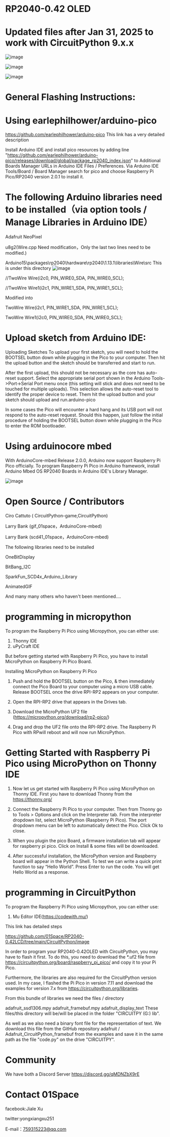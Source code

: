 
# RP2040-0.42 OLED 

# Updated files after Jan 31, 2025 to work with CircuitPython 9.x.x

![image](https://github.com/01Space/RP2040-0.42LCD/blob/main/image/RP2040-0.42LCD.jpg)

![image](https://github.com/01Space/RP2040-0.42LCD/blob/main/image/CGg0wowU.jpg)

![image](https://github.com/01Space/RP2040-0.42LCD/blob/main/image/jka8Tb3U.jpg)


# General Flashing Instructions:

# Using earlephilhower/arduino-pico

https://github.com/earlephilhower/arduino-pico This link has a very detailed description

Install Arduino IDE and install pico resources by adding line "https://github.com/earlephilhower/arduino-pico/releases/download/global/package_rp2040_index.json" to Additional Boards Manager URLs in Arduino IDE Files / Preferences.
Via Arduino IDE Tools/Board / Board Manager search for pico and choose Raspberry Pi Pico/RP2040 version 2.0.1 to install it.
# The following Arduino libraries need to be installed（via option tools / Manage Libraries in Arduino IDE）

Adafruit NeoPixel 

u8g2(Wire.cpp Need modification，Only the last two lines need to be modified.) 

Arduino15\packages\rp2040\hardware\rp2040\1.13.1\libraries\Wire\src This is under this directory
![image](https://github.com/01Space/RP2040-0.42LCD/blob/main/image/Arduino15.png)

//TwoWire Wire(i2c0, PIN_WIRE0_SDA, PIN_WIRE0_SCL);

//TwoWire Wire1(i2c1, PIN_WIRE1_SDA, PIN_WIRE1_SCL);

Modified into

TwoWire Wire(i2c1, PIN_WIRE1_SDA, PIN_WIRE1_SCL);

TwoWire Wire1(i2c0, PIN_WIRE0_SDA, PIN_WIRE0_SCL);




# Upload sketch from Arduino IDE:

Uploading Sketches
To upload your first sketch, you will need to hold the BOOTSEL button down while plugging in the Pico to your computer. Then hit the upload button and the sketch should be transferred and start to run.

After the first upload, this should not be necessary as the core has auto-reset support. Select the appropriate serial port shown in the Arduino Tools->Port->Serial Port menu once (this setting will stick and does not need to be touched for multiple uploads). This selection allows the auto-reset tool to identify the proper device to reset. Them hit the upload button and your sketch should upload and run.arduino-pico

In some cases the Pico will encounter a hard hang and its USB port will not respond to the auto-reset request. Should this happen, just follow the initial procedure of holding the BOOTSEL button down while plugging in the Pico to enter the ROM bootloader.

# Using arduinocore mbed

With ArduinoCore-mbed Release 2.0.0, Arduino now support Raspberry Pi Pico officially. To program Raspberry Pi Pico in Arduino framework, install Arduino Mbed OS RP2040 Boards in Arduino IDE's Library Manager.

![image](https://github.com/01Space/RP2040-0.42LCD/blob/main/image/Arduino%20Mbed%20OS%20RP2040%20Boards.jpg)
# Open Source / Contributors

Ciro Cattuto ( CircuitPython-game,CircuitPython)

Larry Bank (gif_01space，ArduinoCore-mbed)

Larry Bank (scd41_01space，ArduinoCore-mbed)

The following libraries need to be installed

OneBitDisplay

BitBang_I2C

SparkFun_SCD4x_Arduino_Library

AnimatedGIF

And many many others who haven't been mentioned....

# programming in micropython

To program the Raspberry Pi Pico using Micropython, you can either use:
1. Thonny IDE
2. uPyCraft IDE

But before getting started with Raspberry Pi Pico, you have to install MicroPython on Raspberry Pi Pico Board.

Installing MicroPython on Raspberry Pi Pico
1. Push and hold the BOOTSEL button on the Pico, & then immediately connect the Pico Board to your computer using a micro USB cable. Release BOOTSEL once the drive RPI-RP2 appears on your computer.

2. Open the RPI-RP2 drive that appears in the Drives tab.

3. Download the MicroPython UF2 file (https://micropython.org/download/rp2-pico/)

4. Drag and drop the UF2 file onto the RPI-RP2 drive. The Raspberry Pi Pico with RPwill reboot and will now run MicroPython.

# Getting Started with Raspberry Pi Pico using MicroPython on Thonny IDE
1. Now let us get started with Raspberry Pi Pico using MicroPython on Thonny IDE. First you have to download Thonny from the https://thonny.org/

2. Connect the Raspberry Pi Pico to your computer. Then from Thonny go to Tools > Options and click on the Interpreter tab. From the interpreter dropdown list, select MicroPython (Raspberry Pi Pico). The port dropdown menu can be left to automatically detect the Pico. Click Ok to close.

3. When you plugin the pico Board, a firmware installation tab will appear for raspberry pi pico. Click on Install & some files will be downloaded.

4. After successful installation, the MicroPython version and Raspberry board will appear in the Python Shell. To test we can write a quick print function to say “Hello World”. Press Enter to run the code. You will get Hello World as a response.
 
# programming in CircuitPython

To program the Raspberry Pi Pico using Micropython, you can either use:
1. Mu Editor IDE(https://codewith.mu/)


This link has detailed steps

https://github.com/01Space/RP2040-0.42LCD/tree/main/CircuitPython/image

In order to program your RP2040-0.42OLED with CircuitPython, you may have to flash it first. To do this, you need to download the *.uf2 file from https://circuitpython.org/board/raspberry_pi_pico/ and copy it to your Pi Pico.

Furthermore, the libraries are also required for the CircuitPython version used. In my case, I flashed the Pi Pico in version 7.11 and download the examples for version 7.x from https://circuitpython.org/libraries.

From this bundle of libraries we need the files / directory

adafruit_ssd1306.mpy
adafruit_framebuf.mpy
adafruit_display_text
These files/this directory will be/will be placed in the folder "CIRCUITPY (G:) lib".

As well as we also need a binary font file for the representation of text. We download this file from the GitHub repository adafruit / Adafruit_CircuitPython_framebuf from the examples and save it in the same path as the file "code.py" on the drive "CIRCUITPY".

# Community

We have both a Discord Server 
https://discord.gg/qMDNZbX9rE

# Contact 01Space

facebook:Jiale Xu

twitter:yongxiangxu251

E-mail：759315223@qq.com


